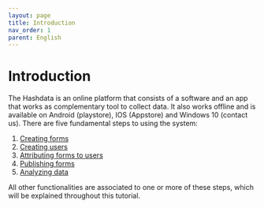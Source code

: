 ```yaml
---
layout: page
title: Introduction
nav_order: 1
parent: English
---
```

# Introduction

The Hashdata is an online platform that consists of a software
and an app that works as complementary tool to collect data. 
It also works offline and is available on Android (playstore), 
IOS (Appstore) and Windows 10 (contact us). There are five 
fundamental steps to using the system:

1.	[Creating forms](/en/forms/creating-forms/creating_forms)
1.	[Creating users](/en/creating-users/users)
1.	[Attributing forms to users](/en/attributing-forms-to-users/attributing-forms-to-users)
1.	[Publishing forms](/en/forms/publishing-forms/publishing-forms)
1.	[Analyzing data](/en/forms/analyzing-data/analyzing-data)

All other functionalities are associated to one or more of these steps, which will be explained throughout this tutorial.
